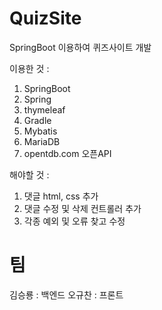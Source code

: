 # QuizSite
SpringBoot 이용하여 퀴즈사이트 개발

이용한 것 :
1. SpringBoot
2. Spring
3. thymeleaf
4. Gradle
5. Mybatis
6. MariaDB
7. opentdb.com 오픈API

해야할 것 :
1. 댓글 html, css 추가
2. 댓글 수정 및 삭제 컨트롤러 추가
3. 각종 예외 및 오류 찾고 수정

# 팀
김승룡 : 백엔드
오규찬 : 프론트
